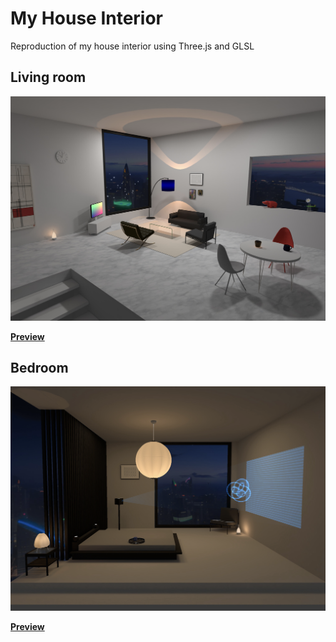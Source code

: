# My House Interior

Reproduction of my house interior using Three.js and GLSL

## Living room

<p align="center">
  <img src="static/thumbnail/livingroom.png" alt="livingroom and dining">
</p>

**[Preview](https://taro710.github.io/threejs-my-house-interior)**

## Bedroom

<p align="center">
  <img src="static/thumbnail/bedroom.png" alt="bedroom with hologram">
</p>

**[Preview](https://taro710.github.io/threejs-my-house-interior/bedroom/)**
